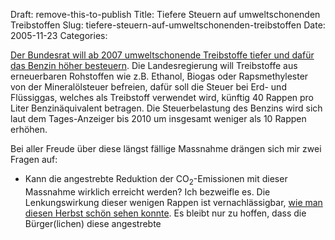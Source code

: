 Draft: remove-this-to-publish
Title: Tiefere Steuern auf umweltschonenden Treibstoffen
Slug: tiefere-steuern-auf-umweltschonenden-treibstoffen
Date: 2005-11-23
Categories:

[Der Bundesrat will ab 2007 umweltschonende Treibstoffe tiefer und dafür das Benzin höher besteuern](http://tagi.ch/dyn/news/schweiz/564533.html). Die Landesregierung will Treibstoffe aus erneuerbaren Rohstoffen wie z.B. Ethanol, Biogas oder Rapsmethylester von der Mineralölsteuer befreien, dafür soll die Steuer bei Erd- und Flüssiggas, welches als Treibstoff verwendet wird, künftig 40 Rappen pro Liter Benzinäquivalent betragen. Die Steuerbelastung des Benzins wird sich laut dem Tages-Anzeiger bis 2010 um insgesamt weniger als 10 Rappen erhöhen.

Bei aller Freude über diese längst fällige Massnahme drängen sich mir zwei Fragen auf:

- Kann die angestrebte Reduktion der CO<sub>2</sub>-Emissionen mit dieser Massnahme wirklich erreicht werden? Ich bezweifle es. Die Lenkungswirkung dieser wenigen Rappen ist vernachlässigbar, [wie man diesen Herbst schön sehen konnte](http://blog.irregular.ch/2005/09/28/olpreise-zuwenig-hoch-um-reduktion-der-autofahrten-zu-bewirken/). Es bleibt nur zu hoffen, dass die Bürger(lichen) diese angestrebte
